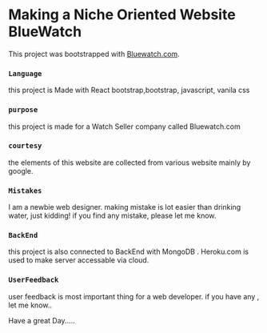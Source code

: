 # Making a Niche Oriented Website BlueWatch 

This project was bootstrapped with [Bluewatch.com](https://bluewatch007.netlify.app).



### `Language`

this project is Made with React bootstrap,bootstrap, javascript, vanila css



### `purpose`

this project is made for a Watch Seller company called Bluewatch.com


### `courtesy`

the elements of this website are collected from various website mainly by google.

### `Mistakes`

  I am a newbie web designer. making mistake is lot easier than drinking water, just kidding! if you find any mistake, please let me know.


### `BackEnd`

this project is also connected to BackEnd with MongoDB . Heroku.com is used to make server accessable via cloud. 


### `UserFeedback`

user feedback is most important thing for a web developer. if you have any , let me know..


Have a great Day.....